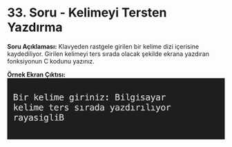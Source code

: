 # 33. Soru - Kelimeyi Tersten Yazdırma

**Soru Açıklaması:**
Klavyeden rastgele girilen bir kelime dizi içerisine kaydediliyor. Girilen kelimeyi ters sırada olacak şekilde ekrana yazdıran fonksiyonun C kodunu yazınız.

**Örnek Ekran Çıktısı:** 
![alt text](../Ekran-Çıktıları/Ekran-Resmi_33.png)